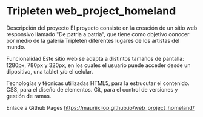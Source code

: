 # Tripleten web_project_homeland

Descripción del proyecto
El proyecto consiste en la creación de un sitio web responsivo llamado "De patria a patria", que tiene como objetivo conocer por medio de la galería Tripleten diferentes lugares de los artistas del mundo.

Funcionalidad
Este sitio web se adapta a distintos tamaños de pantalla: 1280px, 780px y 320px, en los cuales el usuario puede acceder desde un dipositivo, una tablet y/o el celular.

Tecnologías y técnicas utilizadas
HTML5, para la estrucutar el contenido.
CSS, para el diseño de elementos.
Git, para el control de versiones y gestión de ramas.

Enlace a Github Pages
https://mauriixiiop.github.io/web_project_homeland/
